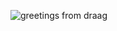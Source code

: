 ![greetings from draag](https://github.com/user-attachments/assets/1f5c9ff9-ae89-4f4e-b666-c631fd9491e9)

